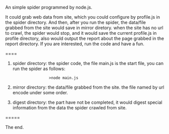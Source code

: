 An simple spider programmed by node.js.

It could grab web data from site, which you could configure by profile.js in the spider directory.
And then, after you run the spider, the data/file grabbed from the site would save in mirror diretory.
when the site has no url to crawl, the spider would stop, and it would save the current profile.js in 
profile directory, also would output the report about the page grabbed in the report directory.
If you are interested, run the code and have a fun.

====
1. spider directory: the spider code, the file main.js is the start file, you can run the spider as follows:
 
                       >node main.js
                     
2. mirror directory: the data/file grabbed from the site. the file named by url encode under some order.

3. digest directory: the part have not be completed, it would digest special information from the data the spider
                     crawled from site.


=====

The end.
